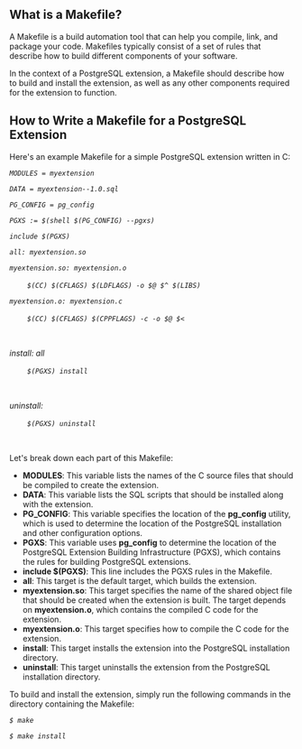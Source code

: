 <h2>What is a Makefile?</h2>
<p>A Makefile is a build automation tool that can help you compile, link, and package your code. Makefiles typically consist of a set of rules that describe how to build different components of your software.</p>
<p>In the context of a PostgreSQL extension, a Makefile should describe how to build and install the extension, as well as any other components required for the extension to function. </p>
<h2>How to Write a Makefile for a PostgreSQL Extension </h2>
<p>Here's an example Makefile for a simple PostgreSQL extension written in C:</p>
<p><em><code>MODULES = myextension</code></em></p>
<p><em><code>DATA = myextension--1.0.sql</code></em></p>
<p><em><code>PG_CONFIG = pg_config</code></em></p>
<p><em><code>PGXS := $(shell $(PG_CONFIG) --pgxs)</code></em></p>
<p><em><code>include $(PGXS)</code></em></p>
<p><em><code>all: myextension.so</code></em></p>
<p><em><code>myextension.so: myextension.o</code></em></p>
<p><em>&nbsp;&nbsp;&nbsp;&nbsp;&nbsp;&nbsp;&nbsp;&nbsp;<code>$(CC) $(CFLAGS) $(LDFLAGS) -o $@ $^ $(LIBS)</code></em></p>
<p><em><code>myextension.o: myextension.c</code></em></p>
<p><em>&nbsp;&nbsp;&nbsp;&nbsp;&nbsp;&nbsp;&nbsp;&nbsp;<code>$(CC) $(CFLAGS) $(CPPFLAGS) -c -o $@ $&lt;</code></em></p>
<p><em>&nbsp;</em></p>
<p><em>install: all</em></p>
<p><em>&nbsp;&nbsp;&nbsp;&nbsp;&nbsp;&nbsp;&nbsp;&nbsp;<code>$(PGXS) install</code></em></p>
<p><em>&nbsp;</em></p>
<p><em>uninstall:</em></p>
<p><em>&nbsp;&nbsp;&nbsp;&nbsp;&nbsp;&nbsp;&nbsp;&nbsp;<code>$(PGXS) uninstall</code></em></p>
<p>&nbsp;</p>
<p>Let's break down each part of this Makefile:</p>
<ul>
<li><strong>MODULES</strong>: This variable lists the names of the C source files that should be compiled to create the extension.</li>
<li><strong>DATA</strong>: This variable lists the SQL scripts that should be installed along with the extension.</li>
<li><strong>PG_CONFIG</strong>: This variable specifies the location of the&nbsp;<strong>pg_config</strong>&nbsp;utility, which is used to determine the location of the PostgreSQL installation and other configuration options.</li>
<li><strong>PGXS</strong>: This variable uses&nbsp;<strong>pg_config</strong>&nbsp;to determine the location of the PostgreSQL Extension Building Infrastructure (PGXS), which contains the rules for building PostgreSQL extensions.</li>
<li><strong>include $(PGXS)</strong>: This line includes the PGXS rules in the Makefile.</li>
<li><strong>all</strong>: This target is the default target, which builds the extension.</li>
<li><strong>myextension.so</strong>: This target specifies the name of the shared object file that should be created when the extension is built. The target depends on&nbsp;<strong>myextension.o</strong>, which contains the compiled C code for the extension.</li>
<li><strong>myextension.o</strong>: This target specifies how to compile the C code for the extension.</li>
<li><strong>install</strong>: This target installs the extension into the PostgreSQL installation directory.</li>
<li><strong>uninstall</strong>: This target uninstalls the extension from the PostgreSQL installation directory.</li>
</ul>
<p>To build and install the extension, simply run the following commands in the directory containing the Makefile:</p>
<p><em><code>$ make</code></em></p>
<p><em><code>$ make install</code></em></p>
